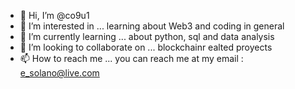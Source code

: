- 👋 Hi, I’m @co9u1
- 👀 I’m interested in ... learning about Web3 and coding in general
- 🌱 I’m currently learning ... about python, sql and data analysis
- 💞️ I’m looking to collaborate on ... blockchainr ealted proyects
- 📫 How to reach me ... you can reach me at my email : e_solano@live.com

<!---
co9u1/co9u1 is a ✨ special ✨ repository because its `README.md` (this file) appears on your GitHub profile.
You can click the Preview link to take a look at your changes.
--->
